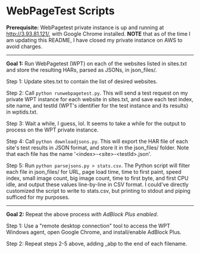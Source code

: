# WebPageTest Scripts

**Prerequisite:** WebPagetest private instance is up and running at http://3.93.81.121/, with Google Chrome installed.  **NOTE** that as of the time I am updating this README, I have closed my private instance on AWS to avoid charges.

---

**Goal 1:** Run WebPagetest (WPT) on each of the websites listed in sites.txt and store the resulting HARs, parsed as JSONs, in json_files/.

Step 1: Update sites.txt to contain the list of desired websites.

Step 2: Call `python runwebpagetest.py`.  This will send a test request on my private WPT instance for each website in sites.txt, and save each test index, site name, and testId (WPT's identifier for the test instance and its results) in wptids.txt.

Step 3: Wait a while, I guess, lol.  It seems to take a while for the output to process on the WPT private instance.

Step 4: Call `python downloadjsons.py`.  This will export the HAR file of each site's test results in JSON format, and store it in the json_files/ folder.  Note that each file has the name '\<index>-\<site>-\<testId>.json'.

Step 5: Run `python parsejsons.py > stats.csv`.  The Python script will filter each file in json_files/ for URL, page load time, time to first paint, speed index, small image count, big image count, time to first byte, and first CPU idle, and output these values line-by-line in CSV format.  I could've directly customized the script to write to stats.csv, but printing to stdout and piping sufficed for my purposes.

---

**Goal 2:** Repeat the above process _with AdBlock Plus enabled_.

Step 1: Use a "remote desktop connection" tool to access the WPT Windows agent, open Google Chrome, and install/enable AdBlock Plus.

Step 2: Repeat steps 2-5 above, adding \_abp to the end of each filename.
